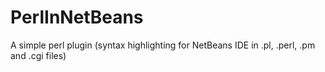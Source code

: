# PerlInNetBeans
A simple perl plugin (syntax highlighting for NetBeans IDE in .pl, .perl, .pm and .cgi files)
